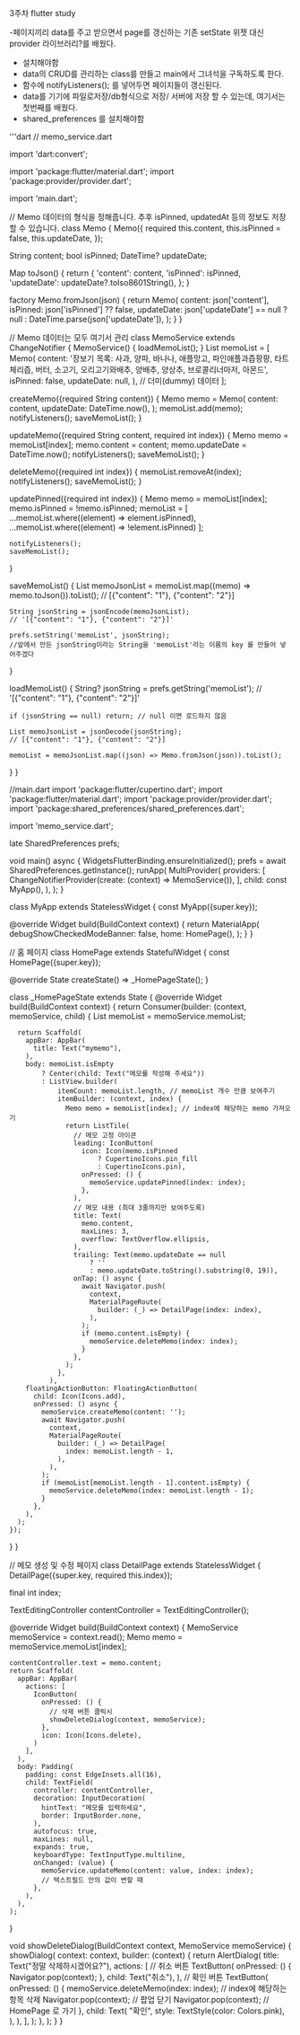 3주차 flutter study

-페이지끼리 data를 주고 받으면서 page를 갱신하는 기존 setState 위젯 대신 provider 라이브러리?를 배웠다.
- 설치해야함
- data의 CRUD를 관리하는 class를 만들고 main에서 그녀석을 구독하도록 한다.
- 함수에 notifyListeners(); 를 넣어두면 페이지들이 갱신된다.
- data를 기기에 파일로저장/db형식으로 저장/ 서버에 저장 할 수 있는데, 여기서는 첫번째를 배웠다.
- shared_preferences 를 설치해야함



'''dart
// memo_service.dart

import 'dart:convert';

import 'package:flutter/material.dart';
import 'package:provider/provider.dart';

import 'main.dart';

// Memo 데이터의 형식을 정해줍니다. 추후 isPinned, updatedAt 등의 정보도 저장할 수 있습니다.
class Memo {
  Memo({
    required this.content,
    this.isPinned = false,
    this.updateDate,
  });

  String content;
  bool isPinned;
  DateTime? updateDate;

  Map toJson() {
    return {
      'content': content,
      'isPinned': isPinned,
      'updateDate': updateDate?.toIso8601String(),
    };
  }

  factory Memo.fromJson(json) {
    return Memo(
      content: json['content'],
      isPinned: json['isPinned'] ?? false,
      updateDate: json['updateDate'] == null
          ? null
          : DateTime.parse(json['updateDate']),
    );
  }
}

// Memo 데이터는 모두 여기서 관리
class MemoService extends ChangeNotifier {
  MemoService() {
    loadMemoList();
  }
  List<Memo> memoList = [
    Memo(
      content:
          '장보기 목록: 사과, 양파, 바나나, 애플망고, 파인애플과즙팡팡, 타트체리즙, 버터, 소고기, 오리고기와배추, 양배추, 양상추, 브로콜리너마저, 아몬드',
      isPinned: false,
      updateDate: null,
    ),
    // 더미(dummy) 데이터
  ];

  createMemo({required String content}) {
    Memo memo = Memo(
      content: content,
      updateDate: DateTime.now(),
    );
    memoList.add(memo);
    notifyListeners();
    saveMemoList();
  }

  updateMemo({required String content, required int index}) {
    Memo memo = memoList[index];
    memo.content = content;
    memo.updateDate = DateTime.now();
    notifyListeners();
    saveMemoList();
  }

  deleteMemo({required int index}) {
    memoList.removeAt(index);
    notifyListeners();
    saveMemoList();
  }

  updatePinned({required int index}) {
    Memo memo = memoList[index];
    memo.isPinned = !memo.isPinned;
    memoList = [
      ...memoList.where((element) => element.isPinned),
      ...memoList.where((element) => !element.isPinned)
    ];

    notifyListeners();
    saveMemoList();
  }

  saveMemoList() {
    List memoJsonList = memoList.map((memo) => memo.toJson()).toList();
    // [{"content": "1"}, {"content": "2"}]

    String jsonString = jsonEncode(memoJsonList);
    // '[{"content": "1"}, {"content": "2"}]'

    prefs.setString('memoList', jsonString);
    //앞에서 만든 jsonString이라는 String을 'memoList'라는 이름의 key 를 만들어 넣어주겠다
  }

  loadMemoList() {
    String? jsonString = prefs.getString('memoList');
    // '[{"content": "1"}, {"content": "2"}]'

    if (jsonString == null) return; // null 이면 로드하지 않음

    List memoJsonList = jsonDecode(jsonString);
    // [{"content": "1"}, {"content": "2"}]

    memoList = memoJsonList.map((json) => Memo.fromJson(json)).toList();
  }
}








//main.dart
import 'package:flutter/cupertino.dart';
import 'package:flutter/material.dart';
import 'package:provider/provider.dart';
import 'package:shared_preferences/shared_preferences.dart';

import 'memo_service.dart';

late SharedPreferences prefs;

void main() async {
  WidgetsFlutterBinding.ensureInitialized();
  prefs = await SharedPreferences.getInstance();
  runApp(
    MultiProvider(
      providers: [
        ChangeNotifierProvider(create: (context) => MemoService()),
      ],
      child: const MyApp(),
    ),
  );
}

class MyApp extends StatelessWidget {
  const MyApp({super.key});

  @override
  Widget build(BuildContext context) {
    return MaterialApp(
      debugShowCheckedModeBanner: false,
      home: HomePage(),
    );
  }
}

// 홈 페이지
class HomePage extends StatefulWidget {
  const HomePage({super.key});

  @override
  State<HomePage> createState() => _HomePageState();
}

class _HomePageState extends State<HomePage> {
  @override
  Widget build(BuildContext context) {
    return Consumer<MemoService>(builder: (context, memoService, child) {
      List<Memo> memoList = memoService.memoList;

      return Scaffold(
        appBar: AppBar(
          title: Text("mymemo"),
        ),
        body: memoList.isEmpty
            ? Center(child: Text("메모를 작성해 주세요"))
            : ListView.builder(
                itemCount: memoList.length, // memoList 개수 만큼 보여주기
                itemBuilder: (context, index) {
                  Memo memo = memoList[index]; // index에 해당하는 memo 가져오기
                  return ListTile(
                    // 메모 고정 아이콘
                    leading: IconButton(
                      icon: Icon(memo.isPinned
                          ? CupertinoIcons.pin_fill
                          : CupertinoIcons.pin),
                      onPressed: () {
                        memoService.updatePinned(index: index);
                      },
                    ),
                    // 메모 내용 (최대 3줄까지만 보여주도록)
                    title: Text(
                      memo.content,
                      maxLines: 3,
                      overflow: TextOverflow.ellipsis,
                    ),
                    trailing: Text(memo.updateDate == null
                        ? ''
                        : memo.updateDate.toString().substring(0, 19)),
                    onTap: () async {
                      await Navigator.push(
                        context,
                        MaterialPageRoute(
                          builder: (_) => DetailPage(index: index),
                        ),
                      );
                      if (memo.content.isEmpty) {
                        memoService.deleteMemo(index: index);
                      }
                    },
                  );
                },
              ),
        floatingActionButton: FloatingActionButton(
          child: Icon(Icons.add),
          onPressed: () async {
            memoService.createMemo(content: '');
            await Navigator.push(
              context,
              MaterialPageRoute(
                builder: (_) => DetailPage(
                  index: memoList.length - 1,
                ),
              ),
            );
            if (memoList[memoList.length - 1].content.isEmpty) {
              memoService.deleteMemo(index: memoList.length - 1);
            }
          },
        ),
      );
    });
  }
}

// 메모 생성 및 수정 페이지
class DetailPage extends StatelessWidget {
  DetailPage({super.key, required this.index});

  final int index;

  TextEditingController contentController = TextEditingController();

  @override
  Widget build(BuildContext context) {
    MemoService memoService = context.read<MemoService>();
    Memo memo = memoService.memoList[index];

    contentController.text = memo.content;
    return Scaffold(
      appBar: AppBar(
        actions: [
          IconButton(
            onPressed: () {
              // 삭제 버튼 클릭시
              showDeleteDialog(context, memoService);
            },
            icon: Icon(Icons.delete),
          )
        ],
      ),
      body: Padding(
        padding: const EdgeInsets.all(16),
        child: TextField(
          controller: contentController,
          decoration: InputDecoration(
            hintText: "메모를 입력하세요",
            border: InputBorder.none,
          ),
          autofocus: true,
          maxLines: null,
          expands: true,
          keyboardType: TextInputType.multiline,
          onChanged: (value) {
            memoService.updateMemo(content: value, index: index);
            // 텍스트필드 안의 값이 변할 때
          },
        ),
      ),
    );
  }

  void showDeleteDialog(BuildContext context, MemoService memoService) {
    showDialog(
      context: context,
      builder: (context) {
        return AlertDialog(
          title: Text("정말 삭제하시겠어요?"),
          actions: [
            // 취소 버튼
            TextButton(
              onPressed: () {
                Navigator.pop(context);
              },
              child: Text("취소"),
            ),
            // 확인 버튼
            TextButton(
              onPressed: () {
                memoService.deleteMemo(index: index); // index에 해당하는 항목 삭제
                Navigator.pop(context); // 팝업 닫기
                Navigator.pop(context); // HomePage 로 가기
              },
              child: Text(
                "확인",
                style: TextStyle(color: Colors.pink),
              ),
            ),
          ],
        );
      },
    );
  }
}
```